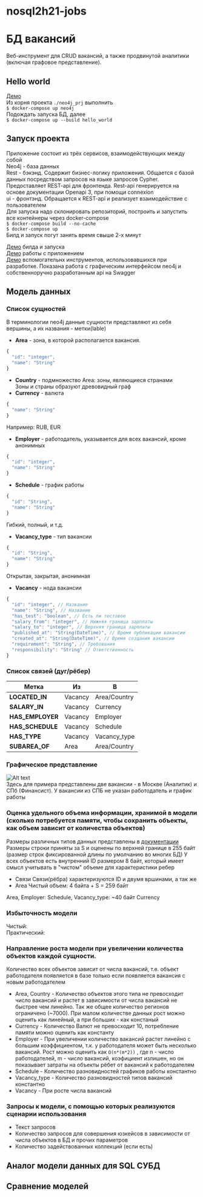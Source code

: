 # nosql2h21-jobs
# БД вакансий
Веб-инструмент для CRUD вакансий, а также продвинутой аналитики (включая графовое представление).
## Hello world
[Демо](https://drive.google.com/file/d/1nrT6IbR89ufyuPLxBCqLVm9JMyh5QrrJ/view?usp=sharing)  
Из корня проекта `./neo4j_prj` выполнить  
`$ docker-compose up neo4j`  
Подождать запуска БД, далее  
`$ docker-compose up --build hello_world`

## Запуск проекта
Приложение состоит из трёх сервисов, взаимодействующих между собой  
Neo4j - база данных  
Rest - бэкэнд. Содержит бизнес-логику приложения. Общается с базой данных посредством запросов на языке запросов Cypher. Предоставляет REST-api для фронтенда. Rest-api генерируется на основе документации Openapi 3, при помощи connexion  
ui - фронтэнд. Обращается к REST-api и реализует взаимодействие с пользователем  
Для запуска надо склонировать репозиторий, построить и запустить все контейнеры через docker-compose  
`$ docker-compose build --no-cache`  
`$ docker-compose up`  
Билд и запуск погут занять время свыше 2-х минут  

[Демо]([Демо](https://drive.google.com/file/d/1nrT6IbR89ufyuPLxBCqLVm9JMyh5QrrJ/view?usp=sharing)) билда и запуска  
[Демо]([Демо](https://drive.google.com/file/d/1t3sZ0Byuo4Hh-kH5JGc3W3U-RckVkH5H/view?usp=sharing)) работы с приложением  
[Демо]([Демо](https://drive.google.com/file/d/12egwMx9i7czEQCzBomvinWjjcmLQwhxB/view?usp=sharing)) вспомогательнх инструментов, использовавшихся при разработке. Показана работа с графическим интерфейсом neo4j и собственноручно разработанным api на Swagger    



## Модель данных
### Список сущностей

В терминологии neo4j данные сущности представляют из себя вершины, а их названия - метки(lable) 
 - **Area** - зона, в которой располагается вакансия.
   
```js
{
  "id": "integer",
  "name": "String"
}
```
 - **Country** - подмножество Area: зоны, являющиеся странами  
   Зоны и страны образуют древовидный граф
 - **Currency** - валюта
```js
{
  "name": "String"
}
```
   Например: RUB, EUR
 - **Employer** - работодатель, указывается для всех вакансий, кроме анонимных
```js
{
  "id": "integer",
  "name": "String"
}
```
 - **Schedule** - график работы
```js
{
  "id": "String",
  "name": "String"
}
```
Гибкий, полный, и т.д.
 - **Vacancy_type** - тип вакансии
```js
{
  "id": "String",
  "name": "String"
}
```
Открытая, закрытая, анонимная
 - **Vacancy** - нода вакансии
```js
{
  "id": "integer", // Название
  "name": "String", // Название
  "has_test": "boolean", // Есть ли тестовое
  "salary_from": "integer", // Нижняя граница зарплаты
  "salary_to": "integer", // Верхняя граница зарплаты
  "published_at": "String(DateTime)", // Время публикации вакансии
  "created_at": "String(DateTime)", // Время создания вакансии
  "requirement": "String", // Требования
  "responsibility": "String" // Ответственность
}
```
### Список связей (дуг/рёбер)
Метка | Из | В 
--- | --- | --- 
**LOCATED_IN** | Vacancy | Area/Country
**SALARY_IN** | Vacancy | Currency
**HAS_EMPLOYER** | Vacancy | Employer
**HAS_SCHEDULE** | Vacancy | Schedule
**HAS_TYPE** | Vacancy | Vacancy_type
**SUBAREA_OF** | Area | Area/Country

### Графическое представление
![Alt text](../img/graph_neo4j.png "Графовое представление данных")  
Здесь для примера представлены две вакансии - в Москве (Аналитик) и СПб (Финансист). У вакансии из СПБ не указан работодатель и график работы

### Оценка удельного объема информации, хранимой в модели (сколько потребуется памяти, чтобы сохранить объекты, как объем зависит от количества объектов)
Размеры различных типов данных представлены в [документации](https://neo4j.com/docs/2.1.5/graphdb-neo4j-properties.html "graphdb-neo4j-properties")
Размеры строки приняты за S и оценены по верхней границе в 255 байт (размер строк фиксированной длины по умолчанию во многих БД)
У всех объектов есть внутренний ID размером 8 байт, который имеет смысл учитывать в "чистом" объеме для характеристики ребер
 - Связи
   Связи(рёбра) характеризуются ID и двумя вршинами, а так же 
 - Area
Чистый объем:
4 байта + S = 259 байт
   


Area, Employer: 
Schedule, Vacancy_type: ~40 байт
Currency


### Избыточность модели
Чистый:  
Практический:  

### Направление роста модели при увеличении количества объектов каждой сущности.
Количество всех объектов зависит от числа вакансий, т.е. объект работодателя появляется в базе только если появляется вакансия с новым работодателем
 - Area, Country - Количество объектов этого типа не превосходит число вакансий и растет в зависимости от числа вакансий не быстрее чем линейно. 
   Так же общее количество регионов ограничено (~7000). 
При малом количестве данных рост можно оценить как линейный, а при больших - как констаный
 - Currency - Количество Валют не превосходит 10, потребление памяти можно оценить как константу
 - Employer - При увеличении количество вакансий растет линейно с большим коэффициентом, т.к. у работодателя может быть несколько вакансий.
Рост можно оценить как `O(n*(m*2))` , где n - число работодателей, m - число вакансий, коэфициент излишен, но он показывает затраты на объекты рёбет от вакансий к работодателям
 - Schedule - Количество разновидностей графиков работы константно
 - Vacancy_type - Количество разновидностей типов вакансий константно
 - Vacancy - При росте числа вакансий




###  Запросы к модели, с помощью которых реализуются сценарии использования
 - Текст запросов
 - Количество запросов для совершения юзкейсов в зависимости от числа объектов в БД и прочих параметров
 - Количество задействованных коллекций (если есть)

## Аналог модели данных для SQL СУБД

## Сравнение моделей
